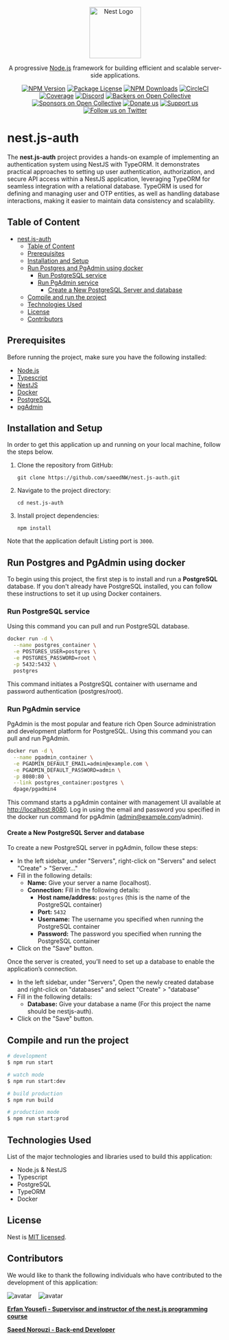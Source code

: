 <p align="center">
  <a href="http://nestjs.com/" target="blank"><img src="https://nestjs.com/img/logo-small.svg" width="120" alt="Nest Logo" /></a>
</p>

[circleci-image]: https://img.shields.io/circleci/build/github/nestjs/nest/master?token=abc123def456
[circleci-url]: https://circleci.com/gh/nestjs/nest

  <p align="center">A progressive <a href="http://nodejs.org" target="_blank">Node.js</a> framework for building efficient and scalable server-side applications.</p>
    <p align="center">
<a href="https://www.npmjs.com/~nestjscore" target="_blank"><img src="https://img.shields.io/npm/v/@nestjs/core.svg" alt="NPM Version" /></a>
<a href="https://www.npmjs.com/~nestjscore" target="_blank"><img src="https://img.shields.io/npm/l/@nestjs/core.svg" alt="Package License" /></a>
<a href="https://www.npmjs.com/~nestjscore" target="_blank"><img src="https://img.shields.io/npm/dm/@nestjs/common.svg" alt="NPM Downloads" /></a>
<a href="https://circleci.com/gh/nestjs/nest" target="_blank"><img src="https://img.shields.io/circleci/build/github/nestjs/nest/master" alt="CircleCI" /></a>
<a href="https://coveralls.io/github/nestjs/nest?branch=master" target="_blank"><img src="https://coveralls.io/repos/github/nestjs/nest/badge.svg?branch=master#9" alt="Coverage" /></a>
<a href="https://discord.gg/G7Qnnhy" target="_blank"><img src="https://img.shields.io/badge/discord-online-brightgreen.svg" alt="Discord"/></a>
<a href="https://opencollective.com/nest#backer" target="_blank"><img src="https://opencollective.com/nest/backers/badge.svg" alt="Backers on Open Collective" /></a>
<a href="https://opencollective.com/nest#sponsor" target="_blank"><img src="https://opencollective.com/nest/sponsors/badge.svg" alt="Sponsors on Open Collective" /></a>
  <a href="https://paypal.me/kamilmysliwiec" target="_blank"><img src="https://img.shields.io/badge/Donate-PayPal-ff3f59.svg" alt="Donate us"/></a>
    <a href="https://opencollective.com/nest#sponsor"  target="_blank"><img src="https://img.shields.io/badge/Support%20us-Open%20Collective-41B883.svg" alt="Support us"></a>
  <a href="https://twitter.com/nestframework" target="_blank"><img src="https://img.shields.io/twitter/follow/nestframework.svg?style=social&label=Follow" alt="Follow us on Twitter"></a>
</p>
  <!--[![Backers on Open Collective](https://opencollective.com/nest/backers/badge.svg)](https://opencollective.com/nest#backer)
  [![Sponsors on Open Collective](https://opencollective.com/nest/sponsors/badge.svg)](https://opencollective.com/nest#sponsor)-->

# nest.js-auth

The **nest.js-auth** project provides a hands-on example of implementing an authentication system using NestJS with TypeORM.
It demonstrates practical approaches to setting up user authentication, authorization, and secure API access within a NestJS application,
leveraging TypeORM for seamless integration with a relational database. TypeORM is used for defining and managing user and OTP entities,
as well as handling database interactions, making it easier to maintain data consistency and scalability.

## Table of Content

- [nest.js-auth](#nestjs-auth)
  - [Table of Content](#table-of-content)
  - [Prerequisites](#prerequisites)
  - [Installation and Setup](#installation-and-setup)
  - [Run Postgres and PgAdmin using docker](#run-postgres-and-pgadmin-using-docker)
    - [Run PostgreSQL service](#run-postgresql-service)
    - [Run PgAdmin service](#run-pgadmin-service)
      - [Create a New PostgreSQL Server and database](#create-a-new-postgresql-server-and-database)
  - [Compile and run the project](#compile-and-run-the-project)
  - [Technologies Used](#technologies-used)
  - [License](#license)
  - [Contributors](#contributors)

## Prerequisites

Before running the project, make sure you have the following installed:

- [Node.js](https://nodejs.org/)
- [Typescript](https://www.typescriptlang.org/)
- [NestJS](https://nestjs.com/)
- [Docker](https://www.docker.com)
- [PostgreSQL](https://www.postgresql.org/)
- [pgAdmin](https://www.pgadmin.org/)

## Installation and Setup

In order to get this application up and running on your local machine, follow the
steps below.

1. Clone the repository from GitHub:

   ```shell
   git clone https://github.com/saeedNW/nest.js-auth.git
   ```

2. Navigate to the project directory:

   ```shell
   cd nest.js-auth
   ```

3. Install project dependencies:

   ```shell
   npm install
   ```

Note that the application default Listing port is `3000`.

## Run Postgres and PgAdmin using docker

To begin using this project, the first step is to install and run a **PostgreSQL** database. If you don't already have PostgreSQL installed, you can follow these instructions to set it up using Docker containers.

### Run PostgreSQL service

Using this command you can pull and run PostgreSQL database.

```bash
docker run -d \
  --name postgres_container \
  -e POSTGRES_USER=postgres \
  -e POSTGRES_PASSWORD=root \
  -p 5432:5432 \
  postgres
```

This command initiates a PostgreSQL container with username and password authentication (postgres/root).

### Run PgAdmin service

PgAdmin is the most popular and feature rich Open Source administration and development platform for PostgreSQL. Using this command you can pull and run PgAdmin.

```bash
docker run -d \
  --name pgadmin_container \
  -e PGADMIN_DEFAULT_EMAIL=admin@example.com \
  -e PGADMIN_DEFAULT_PASSWORD=admin \
  -p 8080:80 \
  --link postgres_container:postgres \
  dpage/pgadmin4
```

This command starts a pgAdmin container with management UI available at <http://localhost:8080>. Log in using the email and password you specified in the docker run command for pgAdmin (<admin@example.com>/admin).

#### Create a New PostgreSQL Server and database

To create a new PostgreSQL server in pgAdmin, follow these steps:

- In the left sidebar, under "Servers", right-click on "Servers" and select "Create" > "Server..."
- Fill in the following details:
  - **Name:** Give your server a name (localhost).
  - **Connection:** Fill in the following details:
    - **Host name/address:** `postgres` (this is the name of the PostgreSQL container)
    - **Port:** `5432`
    - **Username:** The username you specified when running the PostgreSQL container
    - **Password:** The password you specified when running the PostgreSQL container
- Click on the "Save" button.

Once the server is created, you’ll need to set up a database to enable the application’s connection.

- In the left sidebar, under "Servers", Open the newly created database and right-click on "databases" and select "Create" > "database"
- Fill in the following details:
  - **Database:** Give your database a name (For this project the name should be nestjs-auth).
- Click on the "Save" button.

## Compile and run the project

```bash
# development
$ npm run start

# watch mode
$ npm run start:dev

# build production
$ npm run build

# production mode
$ npm run start:prod
```

## Technologies Used

List of the major technologies and libraries used to build this application:

- Node.js & NestJS
- Typescript
- PostgreSQL
- TypeORM
- Docker

## License

Nest is [MIT licensed](https://github.com/nestjs/nest/blob/master/LICENSE).

## Contributors

We would like to thank the following individuals who have contributed to the development of this application:

![avatar](https://images.weserv.nl/?url=https://github.com/erfanyousefi.png?h=150&w=150&fit=cover&mask=circle&maxage=5d)
‎ ‎ ‎ ![avatar](https://images.weserv.nl/?url=https://github.com/saeedNW.png?h=150&w=150&fit=cover&mask=circle&maxage=5d)

[**Erfan Yousefi - Supervisor and instructor of the nest.js programming course**](https://github.com/erfanyousefi/)

[**Saeed Norouzi - Back-end Developer**](https://github.com/saeedNW)
